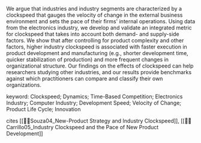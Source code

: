 We argue that industries and industry segments are characterized by a clockspeed that gauges the velocity of change in the external business environment and sets the pace of their firms' internal operations. Using data from the electronics industry, we develop and validate an integrated metric for clockspeed that takes into account both demand- and supply-side factors. We show that after controlling for product complexity and other factors, higher industry clockspeed is associated with faster execution in product development and manufacturing (e.g., shorter development time, quicker stabilization of production) and more frequent changes in organizational structure. Our findings on the effects of clockspeed can help researchers studying other industries, and our results provide benchmarks against which practitioners can compare and classify their own organizations.

keyword: Clockspeed; Dynamics; Time-Based Competition; Electronics Industry; Computer Industry; Development Speed; Velocity of Change; Product Life Cycle; Innovation

cites [[📜⏰Souza04_New-Product Strategy and Industry Clockspeed]], [[📜⏰Carrillo05_Industry Clockspeed and the Pace of New Product Development]]
